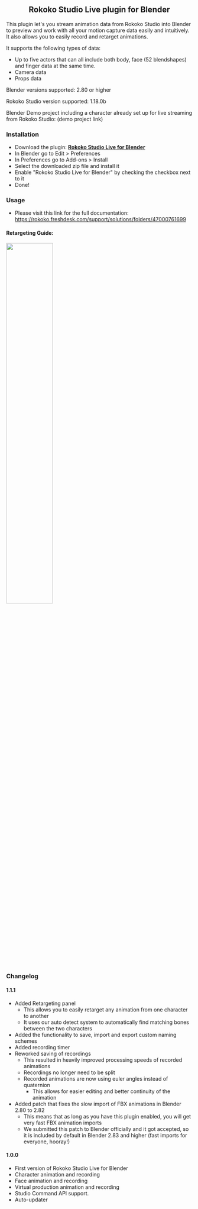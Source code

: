 <h2 align="center"> Rokoko Studio Live plugin for Blender</h1>

This plugin let's you stream animation data from Rokoko Studio into Blender to preview and work with all your motion capture data easily and intuitively.
It also allows you to easily record and retarget animations.

It supports the following types of data:
* Up to five actors that can all include both body, face (52 blendshapes) and finger data at the same time.
* Camera data
* Props data

Blender versions supported: 2.80 or higher

Rokoko Studio version supported: 1.18.0b

Blender Demo project including a character already set up for live streaming from Rokoko Studio:
(demo project link)

### Installation
 - Download the plugin: **[Rokoko Studio Live for Blender](https://github.com/RokokoElectronics/rokoko-studio-blender-plugin/archive/master.zip)**
 - In Blender go to Edit > Preferences
 - In Preferences go to Add-ons > Install
 - Select the downloaded zip file and install it
 - Enable "Rokoko Studio Live for Blender" by checking the checkbox next to it
 - Done!
 
### Usage
 - Please visit this link for the full documentation: https://rokoko.freshdesk.com/support/solutions/folders/47000761699

#### Retargeting Guide:
   [<img src="https://img.youtube.com/vi/Od8Ecr70A4Q/maxresdefault.jpg" width="50%">](https://youtu.be/Od8Ecr70A4Q)
 
### Changelog

#### 1.1.1
- Added Retargeting panel
    - This allows you to easily retarget any animation from one character to another
    - It uses our auto detect system to automatically find matching bones between the two characters
- Added the functionality to save, import and export custom naming schemes
- Added recording timer
- Reworked saving of recordings
    - This resulted in heavily improved processing speeds of recorded animations
    - Recordings no longer need to be split
    - Recorded animations are now using euler angles instead of quaternion
      - This allows for easier editing and better continuity of the animation
- Added patch that fixes the slow import of FBX animations in Blender 2.80 to 2.82
    - This means that as long as you have this plugin enabled, you will get very fast FBX animation imports
    - We submitted this patch to Blender officially and it got accepted, so it is included by default in Blender 2.83 and higher (fast imports for everyone, hooray!)

#### 1.0.0
 - First version of Rokoko Studio Live for Blender
 - Character animation and recording
 - Face animation and recording
 - Virtual production animation and recording
 - Studio Command API support.
 - Auto-updater
